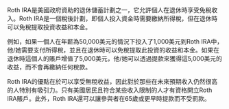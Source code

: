 

Roth IRA是美國政府資助的退休儲蓄計劃之一，它允許個人在退休時享受免稅收入。Roth IRA是一個稅後計劃，即個人投入資金時需要繳納所得稅，但在退休時可以免稅提取投資收益和本金。

例如，如果一個人在年薪為50,000美元的情況下投入了1,000美元到Roth IRA中，他/她需要支付所得稅，並且在退休時可以免稅提取此投資的收益和本金。如果在退休時這個人的賬戶增值了5,000美元，他/她可以透過提款來獲得這5,000美元的收益，而不會再繳納任何稅款。

Roth IRA的優點在於可以享受無稅收益，因此對於那些在未來預期收入仍然很高的人特別有吸引力。只有美國居民且符合某些收入限制的人才有資格開立Roth IRA賬戶。此外，Roth IRA還可以讓參與者在65歲或更早時提款而不受罰款。